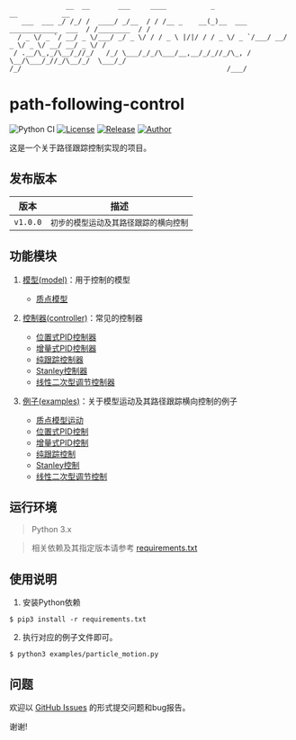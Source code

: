 ```
              __  __       ___     ____           _                             __           __
   ___  ___ _/ /_/ /  ____/ _/__  / / /__ _    __(_)__  ___ ____________  ___  / /________  / /
  / _ \/ _ `/ __/ _ \/___/ _/ _ \/ / / _ \ |/|/ / / _ \/ _ `/___/ __/ _ \/ _ \/ __/ __/ _ \/ / 
 / .__/\_,_/\__/_//_/   /_/ \___/_/_/\___/__,__/_/_//_/\_, /    \__/\___/_//_/\__/_/  \___/_/  
/_/                                                   /___/                                    
```
# path-following-control
![Python CI](https://github.com/JoveH-H/path-following-control/workflows/Python%20CI/badge.svg)
[![License](https://img.shields.io/badge/license-Apache%202-blue.svg)](./LICENSE)
[![Release](https://img.shields.io/badge/release-v1.0.0-brightgreen.svg)](https://github.com/JoveH-H/path-following-control/releases/tag/v1.0.0)
[![Author](https://img.shields.io/badge/author-Jove-orange.svg)](https://github.com/JoveH-H)

这是一个关于路径跟踪控制实现的项目。

## 发布版本

| 版本 | 描述 |
| --- | --- |
| `v1.0.0` | `初步的模型运动及其路径跟踪的横向控制` |

## 功能模块

1. [模型(model)](./model/README.md)：用于控制的模型
    - [质点模型](./model/particle.py)

2. [控制器(controller)](./controller/README.md)：常见的控制器
    - [位置式PID控制器](./controller/position_pid.py)
    - [增量式PID控制器](./controller/increase_pid.py)
    - [纯跟踪控制器](./controller/pure_pursuit.py)
    - [Stanley控制器](./controller/stanley.py)
    - [线性二次型调节控制器](./controller/lqr.py)

3. [例子(examples)](./examples/README.md)：关于模型运动及其路径跟踪横向控制的例子
    - [质点模型运动](./examples/particle_motion.py)
    - [位置式PID控制](./examples/position_pid_control.py)
    - [增量式PID控制](./examples/increase_pid_control.py)
    - [纯跟踪控制](./examples/pure_pursuit_control.py)
    - [Stanley控制](./examples/stanley_control.py)
    - [线性二次型调节控制](./examples/lqr_control.py)

## 运行环境
> Python 3.x

> 相关依赖及其指定版本请参考 [requirements.txt](./requirements.txt)

## 使用说明
1. 安装Python依赖
```shell
$ pip3 install -r requirements.txt
```

2. 执行对应的例子文件即可。
```shell
$ python3 examples/particle_motion.py
```

## 问题
欢迎以 [GitHub Issues](https://github.com/JoveH-H/path-following-control/issues) 的形式提交问题和bug报告。

谢谢!